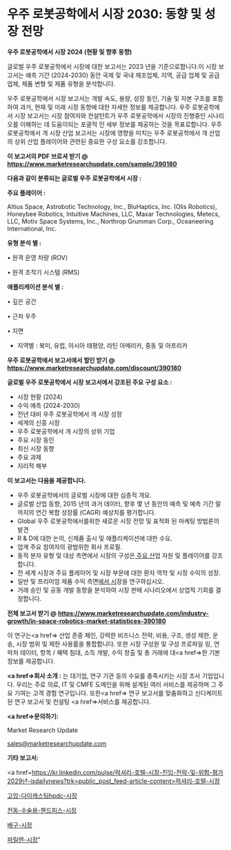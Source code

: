 # 우주 로봇공학에서 시장 2030: 동향 및 성장 전망

<strong>우주 로봇공학에서 시장 2024 (현황 및 향후 동향)</strong>

글로벌 우주 로봇공학에서 시장에 대한 보고서는 2023 년을 기준으로합니다.이 시장 보고서는 예측 기간 (2024-2030) 동안 국제 및 국내 제조업체, 지역, 공급 업체 및 공급 업체, 제품 변형 및 제품 유형을 분석합니다.

우주 로봇공학에서 시장 보고서는 개발 속도, 용량, 성장 동인, 기술 및 자본 구조를 포함하여 과거, 현재 및 미래 시장 동향에 대한 자세한 정보를 제공합니다. 우주 로봇공학에서 시장 보고서는 시장 참여자와 컨설턴트가 우주 로봇공학에서 시장의 진행중인 시나리오를 이해하는 데 도움이되는 포괄적 인 세부 정보를 제공하는 것을 목표로합니다. 우주 로봇공학에서 개 시장 산업 보고서는 시장에 영향을 미치는 우주 로봇공학에서 개 산업의 상위 산업 플레이어와 관련된 중요한 구성 요소를 강조합니다.



<strong>이 보고서의 PDF 브로셔 받기 @ <a href=https://www.marketresearchupdate.com/sample/390180>https://www.marketresearchupdate.com/sample/390180</a></strong>



<strong>다음과 같이 분류되는 글로벌 우주 로봇공학에서 시장 :</strong>



<strong>주요 플레이어 :</strong>

Altius Space, Astrobotic Technology, Inc., BluHaptics, Inc. (Olis Robotics), Honeybee Robotics, Intuitive Machines, LLC, Maxar Technologies, Metecs, LLC, Motiv Space Systems, Inc., Northrop Grumman Corp., Oceaneering International, Inc.



<strong>유형 분석 별 :</strong>

• 원격 운영 차량 (ROV)

• 원격 조작기 시스템 (RMS)



<strong>애플리케이션 분석 별 :</strong>

• 깊은 공간

• 근처 우주

• 지면

<ul>
  <li>지역별 : 북미, 유럽, 아시아 태평양, 라틴 아메리카, 중동 및 아프리카</li>
</ul>


<strong>우주 로봇공학에서 보고서에서 할인 받기 @ <a href=https://www.marketresearchupdate.com/discount/390180>https://www.marketresearchupdate.com/discount/390180</a></strong>



<strong>글로벌 우주 로봇공학에서 시장 보고서에서 강조된 주요 구성 요소 :</strong>
<ul>
  <li>시장 현황 (2024)</li>
  <li>수익 예측 (2024-2030)</li>
  <li>전년 대비 우주 로봇공학에서 개 시장 성장</li>
  <li>세계의 신흥 시장</li>
  <li>우주 로봇공학에서 개 시장의 상위 기업</li>
  <li>주요 시장 동인</li>
  <li>최신 시장 동향</li>
  <li>주요 과제</li>
  <li>지리적 해부</li>
</ul>


<strong>이 보고서는 다음을 제공합니다.</strong>
<ul>
  <li>우주 로봇공학에서의 글로벌 시장에 대한 심층적 개요.</li>
  <li>글로벌 산업 동향, 2015 년의 과거 데이터, 향후 몇 년 동안의 예측 및 예측 기간 말까지의 연간 복합 성장률 (CAGR) 예상치를 평가합니다.</li>
  <li>Global 우주 로봇공학에서를위한 새로운 시장 전망 및 표적화 된 마케팅 방법론의 발견</li>
  <li>R &amp; D에 대한 논의, 신제품 출시 및 애플리케이션에 대한 수요.</li>
  <li>업계 주요 참여자의 광범위한 회사 프로필.</li>
  <li>동적 분자 유형 및 대상 측면에서 시장의 구성은<a href=> 주요 산</a>업 자원 및 플레이어를 강조합니다.</li>
  <li>전 세계 시장과 주요 플레이어 및 시장 부문에 대한 환자 역학 및 시장 수익의 성장.</li>
  <li>일반 및 프리미엄 제품 수익 측면<a href=>에서 시</a>장을 연구하십시오.</li>
  <li>거래 승인 및 공동 개발 동향을 분석하여 시장 판매 시나리오에서 상업적 기회를 결정합니다.</li>
</ul>



<strong>전체 보고서 받기 @ <a href=https://www.marketresearchupdate.com/industry-growth/in-space-robotics-market-statistices-390180>https://www.marketresearchupdate.com/industry-growth/in-space-robotics-market-statistices-390180</a></strong>

이 연구는<a href=> 산업 존중</a> 체인, 강력한 비즈니스 전략, 비용, 구조, 생성 제한, 운송, 시장 범위 및 제한 사용률을 통합합니다. 또한 시장 구성원 및 구성 프로파일 링, 연락처 데이터, 항목 / 혜택 침대, 소득 개발, 수익 창출 및 총 거래에 대<a href=>한 기본 </a>정보를 제공합니다.



<strong><a href=>회사 소</a>개 :</strong>
는 대기업, 연구 기관 등의 수요를 충족시키는 시장 조사 기업입니다. 우리는 주로 의료, IT 및 CMFE 도메인을 위해 설계된 여러 서비스를 제공하며 그 주요 기여는 고객 경험 연구입니다. 또한<a href=> 연구 보</a>고서를 맞춤화하고 신디케이트 된 연구 보고서 및 컨설팅 <a href=>서비스</a>를 제공합니다.



<strong><a href=>문의하기:</a></strong>

Market Research Update

sales@marketresearchupdate.com



<strong>기타 보고서:</strong>

<a href=https://kr.linkedin.com/pulse/럭셔리-호텔-시장-진입-전략-및-위험-평가2029년-isdailynews?trk=public_post_feed-article-content>럭셔리-호텔-시장</a>

<a href=https://www.linkedin.com/pulse/고압-다이캐스팅hpdc-시장-규모-및-성장-2023-survey-spotlight-pro-24-analysis/>고압-다이캐스팅hpdc-시장</a>

<a href=https://www.linkedin.com/pulse/전동-수술용-핸드피스-시장-규모-및-성장-2023-trend-tracking-tips-360-analysis-acduf/>전동-수술용-핸드피스-시장</a>

<a href=https://www.linkedin.com/pulse/배구-시장-현재-및-미래-성장-2029-data-dive-diaries-24-analysis-uqbcf/>배구-시장</a>

<a href=https://www.linkedin.com/pulse/파릴렌-시장-진입-전략-및-위험-평가2030년-consumer-connection-compendium-ana-g9kwc/>파릴렌-시장</a>"
